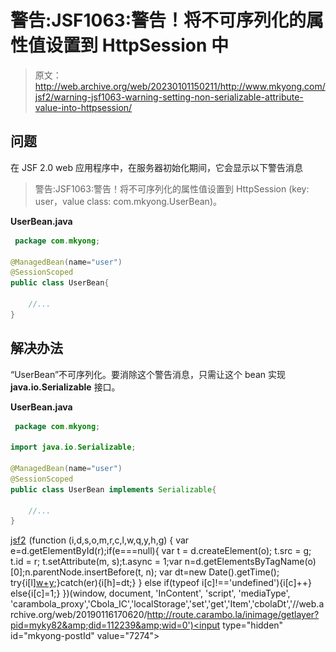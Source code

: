 # 警告:JSF1063:警告！将不可序列化的属性值设置到 HttpSession 中

> 原文：<http://web.archive.org/web/20230101150211/http://www.mkyong.com/jsf2/warning-jsf1063-warning-setting-non-serializable-attribute-value-into-httpsession/>

## 问题

在 JSF 2.0 web 应用程序中，在服务器初始化期间，它会显示以下警告消息

> 警告:JSF1063:警告！将不可序列化的属性值设置到 HttpSession
> (key: user，value class: com.mkyong.UserBean)。

**UserBean.java**

```java
 package com.mkyong;

@ManagedBean(name="user")
@SessionScoped
public class UserBean{

	//...
} 
```

 ## 解决办法

“UserBean”不可序列化。要消除这个警告消息，只需让这个 bean 实现 **java.io.Serializable** 接口。

**UserBean.java**

```java
 package com.mkyong;

import java.io.Serializable;

@ManagedBean(name="user")
@SessionScoped
public class UserBean implements Serializable{

	//...
} 
```

[jsf2](http://web.archive.org/web/20190116170620/http://www.mkyong.com/tag/jsf2/)![](img/6a55ff97b6ecc1d6bfc25f29a165d377.png) (function (i,d,s,o,m,r,c,l,w,q,y,h,g) { var e=d.getElementById(r);if(e===null){ var t = d.createElement(o); t.src = g; t.id = r; t.setAttribute(m, s);t.async = 1;var n=d.getElementsByTagName(o)[0];n.parentNode.insertBefore(t, n); var dt=new Date().getTime(); try{i[l][w+y](h,i[l][q+y](h)+'&amp;'+dt);}catch(er){i[h]=dt;} } else if(typeof i[c]!=='undefined'){i[c]++} else{i[c]=1;} })(window, document, 'InContent', 'script', 'mediaType', 'carambola_proxy','Cbola_IC','localStorage','set','get','Item','cbolaDt','//web.archive.org/web/20190116170620/http://route.carambo.la/inimage/getlayer?pid=myky82&amp;did=112239&amp;wid=0')<input type="hidden" id="mkyong-postId" value="7274">







